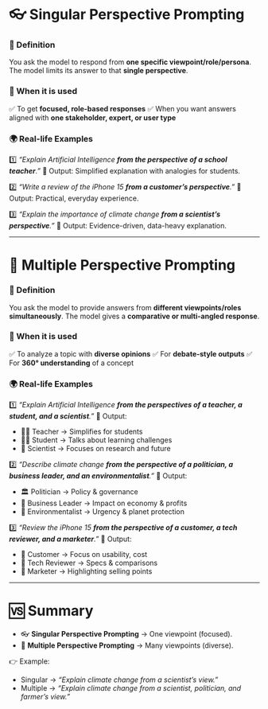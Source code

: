 # 👓 **Singular Perspective Prompting**

### 📌 Definition

You ask the model to respond from **one specific viewpoint/role/persona**.
The model limits its answer to that **single perspective**.

### 📍 When it is used

✅ To get **focused, role-based responses**
✅ When you want answers aligned with **one stakeholder, expert, or user type**

### 🌍 Real-life Examples

1️⃣ *“Explain Artificial Intelligence **from the perspective of a school teacher**.”*
📌 Output: Simplified explanation with analogies for students.

2️⃣ *“Write a review of the iPhone 15 **from a customer’s perspective**.”*
📌 Output: Practical, everyday experience.

3️⃣ *“Explain the importance of climate change **from a scientist’s perspective**.”*
📌 Output: Evidence-driven, data-heavy explanation.

---

# 👥 **Multiple Perspective Prompting**

### 📌 Definition

You ask the model to provide answers from **different viewpoints/roles simultaneously**.
The model gives a **comparative or multi-angled response**.

### 📍 When it is used

✅ To analyze a topic with **diverse opinions**
✅ For **debate-style outputs**
✅ For **360° understanding** of a concept

### 🌍 Real-life Examples

1️⃣ *“Explain Artificial Intelligence **from the perspectives of a teacher, a student, and a scientist**.”*
📌 Output:

* 👩‍🏫 Teacher → Simplifies for students
* 👩‍🎓 Student → Talks about learning challenges
* 🔬 Scientist → Focuses on research and future

2️⃣ *“Describe climate change **from the perspective of a politician, a business leader, and an environmentalist**.”*
📌 Output:

* 🏛️ Politician → Policy & governance
* 💼 Business Leader → Impact on economy & profits
* 🌱 Environmentalist → Urgency & planet protection

3️⃣ *“Review the iPhone 15 **from the perspective of a customer, a tech reviewer, and a marketer**.”*
📌 Output:

* 👥 Customer → Focus on usability, cost
* 🎥 Tech Reviewer → Specs & comparisons
* 📢 Marketer → Highlighting selling points

---

# 🆚 Summary

* 👓 **Singular Perspective Prompting** → One viewpoint (focused).
* 👥 **Multiple Perspective Prompting** → Many viewpoints (diverse).

👉 Example:

* Singular → *“Explain climate change from a scientist’s view.”*
* Multiple → *“Explain climate change from a scientist, politician, and farmer’s view.”*
